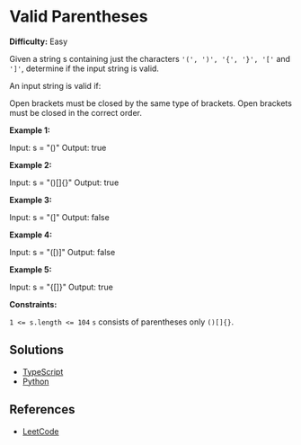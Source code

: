 # Valid Parentheses #

**Difficulty:** Easy

Given a string s containing just the characters `'(', ')', '{', '}', '['` and `']'`, determine if the input string is valid.

An input string is valid if:

Open brackets must be closed by the same type of brackets.
Open brackets must be closed in the correct order.
 

**Example 1:**

Input: s = "()"
Output: true

**Example 2:**

Input: s = "()[]{}"
Output: true

**Example 3:**

Input: s = "(]"
Output: false

**Example 4:**

Input: s = "([)]"
Output: false

**Example 5:**

Input: s = "{[]}"
Output: true
 

**Constraints:**

`1 <= s.length <= 104`
`s` consists of parentheses only `()[]{}`.

## Solutions ##

- [TypeScript](./solution-ts.ts)
- [Python](./solution-python.py)


## References ##

- [LeetCode](https://leetcode.com/problems/valid-parentheses/)
